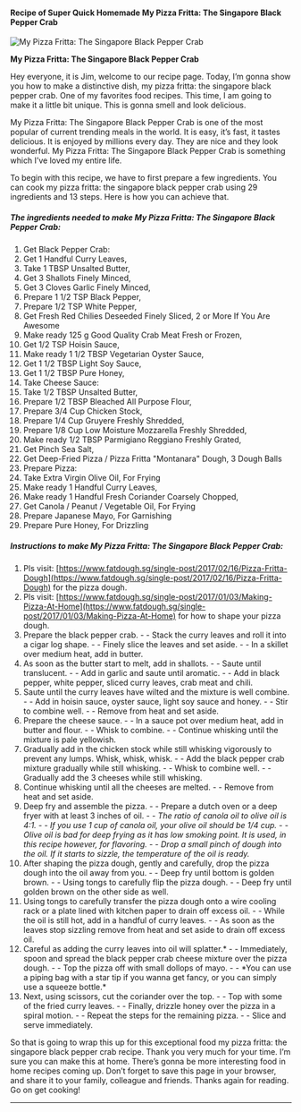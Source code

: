             

#### Recipe of Super Quick Homemade My Pizza Fritta: The Singapore Black Pepper Crab

![My Pizza Fritta: The Singapore Black Pepper Crab](https://img-global.cpcdn.com/recipes/f80e495172be3b2e/751x532cq70/my-pizza-fritta-the-singapore-black-pepper-crab-recipe-main-photo.jpg)

**My Pizza Fritta: The Singapore Black Pepper Crab**

Hey everyone, it is Jim, welcome to our recipe page. Today, I’m gonna show you how to make a distinctive dish, my pizza fritta: the singapore black pepper crab. One of my favorites food recipes. This time, I am going to make it a little bit unique. This is gonna smell and look delicious.

My Pizza Fritta: The Singapore Black Pepper Crab is one of the most popular of current trending meals in the world. It is easy, it’s fast, it tastes delicious. It is enjoyed by millions every day. They are nice and they look wonderful. My Pizza Fritta: The Singapore Black Pepper Crab is something which I’ve loved my entire life.

To begin with this recipe, we have to first prepare a few ingredients. You can cook my pizza fritta: the singapore black pepper crab using 29 ingredients and 13 steps. Here is how you can achieve that.

##### The ingredients needed to make My Pizza Fritta: The Singapore Black Pepper Crab:

1.  Get Black Pepper Crab:
2.  Get 1 Handful Curry Leaves,
3.  Take 1 TBSP Unsalted Butter,
4.  Get 3 Shallots Finely Minced,
5.  Get 3 Cloves Garlic Finely Minced,
6.  Prepare 1 1/2 TSP Black Pepper,
7.  Prepare 1/2 TSP White Pepper,
8.  Get Fresh Red Chilies Deseeded Finely Sliced, 2 or More If You Are Awesome
9.  Make ready 125 g Good Quality Crab Meat Fresh or Frozen,
10.  Get 1/2 TSP Hoisin Sauce,
11.  Make ready 1 1/2 TBSP Vegetarian Oyster Sauce,
12.  Get 1 1/2 TBSP Light Soy Sauce,
13.  Get 1 1/2 TBSP Pure Honey,
14.  Take Cheese Sauce:
15.  Take 1/2 TBSP Unsalted Butter,
16.  Prepare 1/2 TBSP Bleached All Purpose Flour,
17.  Prepare 3/4 Cup Chicken Stock,
18.  Prepare 1/4 Cup Gruyere Freshly Shredded,
19.  Prepare 1/8 Cup Low Moisture Mozzarella Freshly Shredded,
20.  Make ready 1/2 TBSP Parmigiano Reggiano Freshly Grated,
21.  Get Pinch Sea Salt,
22.  Get Deep-Fried Pizza / Pizza Fritta "Montanara" Dough, 3 Dough Balls
23.  Prepare Pizza:
24.  Take Extra Virgin Olive Oil, For Frying
25.  Make ready 1 Handful Curry Leaves,
26.  Make ready 1 Handful Fresh Coriander Coarsely Chopped,
27.  Get Canola / Peanut / Vegetable Oil, For Frying
28.  Prepare Japanese Mayo, For Garnishing
29.  Prepare Pure Honey, For Drizzling

##### Instructions to make My Pizza Fritta: The Singapore Black Pepper Crab:

1.  Pls visit: [https://www.fatdough.sg/single-post/2017/02/16/Pizza-Fritta-Dough](https://www.fatdough.sg/single-post/2017/02/16/Pizza-Fritta-Dough) for the pizza dough.
2.  Pls visit: [https://www.fatdough.sg/single-post/2017/01/03/Making-Pizza-At-Home](https://www.fatdough.sg/single-post/2017/01/03/Making-Pizza-At-Home) for how to shape your pizza dough.
3.  Prepare the black pepper crab. - - Stack the curry leaves and roll it into a cigar log shape. - - Finely slice the leaves and set aside. - - In a skillet over medium heat, add in butter.
4.  As soon as the butter start to melt, add in shallots. - - Saute until translucent. - - Add in garlic and saute until aromatic. - - Add in black pepper, white pepper, sliced curry leaves, crab meat and chili.
5.  Saute until the curry leaves have wilted and the mixture is well combine. - - Add in hoisin sauce, oyster sauce, light soy sauce and honey. - - Stir to combine well. - - Remove from heat and set aside.
6.  Prepare the cheese sauce. - - In a sauce pot over medium heat, add in butter and flour. - - Whisk to combine. - - Continue whisking until the mixture is pale yellowish.
7.  Gradually add in the chicken stock while still whisking vigorously to prevent any lumps. Whisk, whisk, whisk. - - Add the black pepper crab mixture gradually while still whisking. - - Whisk to combine well. - - Gradually add the 3 cheeses while still whisking.
8.  Continue whisking until all the cheeses are melted. - - Remove from heat and set aside.
9.  Deep fry and assemble the pizza. - - Prepare a dutch oven or a deep fryer with at least 3 inches of oil. - - _The ratio of canola oil to olive oil is 4:1._ - - _If you use 1 cup of canola oil, your olive oil should be 1/4 cup._ - - _Olive oil is bad for deep frying as it has low smoking point. It is used, in this recipe however, for flavoring._ - - _Drop a small pinch of dough into the oil. If it starts to sizzle, the temperature of the oil is ready._
10.  After shaping the pizza dough, gently and carefully, drop the pizza dough into the oil away from you. - - Deep fry until bottom is golden brown. - - Using tongs to carefully flip the pizza dough. - - Deep fry until golden brown on the other side as well.
11.  Using tongs to carefully transfer the pizza dough onto a wire cooling rack or a plate lined with kitchen paper to drain off excess oil. - - While the oil is still hot, add in a handful of curry leaves. - - As soon as the leaves stop sizzling remove from heat and set aside to drain off excess oil.
12.  Careful as adding the curry leaves into oil will splatter.\* - - Immediately, spoon and spread the black pepper crab cheese mixture over the pizza dough. - - Top the pizza off with small dollops of mayo. - - \*You can use a piping bag with a star tip if you wanna get fancy, or you can simply use a squeeze bottle.\*
13.  Next, using scissors, cut the coriander over the top. - - Top with some of the fried curry leaves. - - Finally, drizzle honey over the pizza in a spiral motion. - - Repeat the steps for the remaining pizza. - - Slice and serve immediately.

So that is going to wrap this up for this exceptional food my pizza fritta: the singapore black pepper crab recipe. Thank you very much for your time. I’m sure you can make this at home. There’s gonna be more interesting food in home recipes coming up. Don’t forget to save this page in your browser, and share it to your family, colleague and friends. Thanks again for reading. Go on get cooking!

* * *